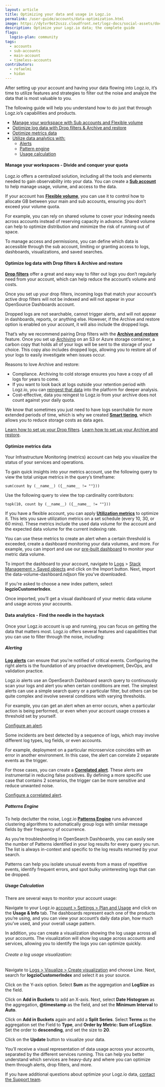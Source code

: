 ```yaml
---
layout: article
title: Optimizing your data and usage in Logz.io
permalink: /user-guide/accounts/data-optimization.html
image: https://dytvr9ot2sszz.cloudfront.net/logz-docs/social-assets/docs-social.jpg
description: Optimize your Logz.io data; the complete guide
flags:
  logzio-plan: community
tags:
  - accounts
  - sub-accounts
  - main-account
  - timeless-accounts
contributors:
  - refaelmi
  - hidan
---
```


<!-- ![Data Volume Dashboard ELK app](https://dytvr9ot2sszz.cloudfront.net/logz-docs/accounts/utilization--elk-apps-data-volume-dashboard.png) -->

After setting up your account and having your data flowing into Logz.io, it’s time to utilize features and strategies to filter out the noise and analyze the data that is most valuable to you.

The following guide will help you understand how to do just that through Logz.io’s capabilities and products. 

* [Manage your workspace with Sub accounts and Flexible volume](/user-guide/accounts/data-optimization.html#manage-your-workspaces---divide-and-conquer-your-quota)
* [Optimize log data with Drop filters & Archive and restore](/user-guide/accounts/data-optimization.html#optimize-log-data-with-drop-filters--archive-and-restore)
* [Optimize metrics data](/user-guide/accounts/data-optimization.html#optimize-metrics-data)
* [Utilize data analytics with:](/user-guide/accounts/data-optimization.html#data-analytics---find-the-needle-in-the-haystack)
  * [Alerts](/user-guide/accounts/data-optimization.html#alerting)
  * [Pattern engine](/user-guide/accounts/data-optimization.html#patterns-engine)
  * [Usage calculation](/user-guide/accounts/data-optimization.html#usage-calculation)

#### Manage your workspaces - Divide and conquer your quota

Logz.io offers a centralized solution, including all the tools and elements needed to gain observability into your data. You can create a **[Sub account](/user-guide/accounts/manage-the-main-account-and-sub-accounts.html#main-vs-sub-account)** to help manage usage, volume, and access to the data.

If your account has **[Flexible volume](/user-guide/accounts/flexible-volume.html)**, you can use it to control how to allocate GB between your main and sub accounts, ensuring you don’t exceed your volume quota.

For example, you can rely on shared volume to cover your indexing needs across accounts instead of reserving capacity in advance. Shared volume can help to optimize distribution and minimize the risk of running out of space.

To manage access and permissions, you can define which data is accessible through the sub account, limiting or granting access to logs, dashboards, visualizations, and saved searches.

#### Optimize log data with Drop filters & Archive and restore

**[Drop filters](https://docs.logz.io/user-guide/accounts/drop-filters/)** offer a great and easy way to filter out logs you don’t regularly need from your account, which can help reduce the account’s volume and costs.

Once you set up your drop filters, incoming logs that match your account’s active drop filters will not be indexed and will not appear in your OpenSource Dashboards account. 

Dropped logs are not searchable, cannot trigger alerts, and will not appear in dashboards, reports, or anything else. However, if the Archive and restore option is enabled on your account, it will also include the dropped logs.

That’s why we recommend pairing Drop filters with the **[Archive and restore](/user-guide/archive-and-restore/)** feature. Once you set up [Archiving](/user-guide/archive-and-restore/configure-archiving.html) on an S3 or Azure storage container, a carbon copy that holds all of your logs will be sent to the storage of your choice. This copy also includes dropped logs, allowing you to restore all of your logs to easily investigate when issues occur.

Reasons to love Archive and restore:

* Compliance. Archiving to cold storage ensures you have a copy of all logs for years to come.
* If you want to look back at logs outside your retention period with Logz.io, you can [reingest that data](/user-guide/archive-and-restore/restore-archived-logs.html) into the platform for deeper analysis. 
* Cost-effective, data you reingest to Logz.io from your archive does not count against your daily quota. 

We know that sometimes you just need to have logs searchable for more extended periods of time, which is why we created **[Smart tiering](/user-guide/accounts/smart-tier/)**, which allows you to reduce storage costs as data ages. 

[Learn how to set up your Drop filters](/user-guide/accounts/drop-filters/).
[Learn how to set up your Archive and restore](/user-guide/archive-and-restore/).

#### Optimize metrics data 

Your Infrastructure Monitoring (metrics) account can help you visualize the status of your services and operations.

To gain quick insights into your metrics account, use the following query to view the total unique metrics in the query’s timeframe:

`sum(count by (__name__) ({__name__ != ""}))`

Use the following query to view the top cardinality contributors:

`topk(10, count by (__name__) ({__name__ != ""}))`

If you have a flexible account, you can apply **[Utilization metrics](/user-guide/accounts/manage-account-usage.html#what-are-account-utilization-metrics)** to optimize it. This lets you save utilization metrics on a set schedule (every 10, 30, or 60 mins). These metrics include the used data volume for the account and the expected data volume for the current indexing rate.

You can use these metrics to create an alert when a certain threshold is exceeded, create a dashboard monitoring your data volumes, and more. For example, you can import and use our [pre-built dashboard](https://dytvr9ot2sszz.cloudfront.net/logz-docs/accounts/data-volume-dashboard.ndjson) to monitor your metric data volume.

To import the dashboard to your account, navigate to [Logs](https://app.logz.io/#/dashboard/kibana/discover/) > [Stack Management > Saved objects](https://app.logz.io/#/dashboard/kibana/visualize/) and click on the Import button. Next, import the data-volume-dashboard.ndjson file you've downloaded.

If you're asked to choose a new index pattern, select **logzioCustomerIndex**.

Once imported, you’ll get a visual dashboard of your metric data volume and usage across your accounts.

#### Data analytics - Find the needle in the haystack

Once your Logz.io account is up and running, you can focus on getting the data that matters most. Logz.io offers several features and capabilities that you can use to filter through the noise, including:

##### Alerting

**[Log alerts](/user-guide/alerts/)** can ensure that you’re notified of critical events. Configuring the right alerts is the foundation of any proactive development, DevOps, and validation practice.

Logz.io alerts use an OpenSearch Dashboard search query to continuously scan your logs and alert you when certain conditions are met. The simplest alerts can use a simple search query or a particular filter, but others can be quite complex and involve several conditions with varying thresholds.

For example, you can get an alert when an error occurs, when a particular action is being performed, or even when your account usage crosses a threshold set by yourself.

[Configure an alert](https://docs.logz.io/user-guide/alerts/configure-an-alert.html).


Some incidents are best detected by a sequence of logs, which may involve different log types, log fields, or even accounts.

For example, deployment on a particular microservice coincides with an error in another environment. In this case, the alert can correlate 2 separate events as the trigger.

For those cases, you can create a [**Correlated alert**](https://docs.logz.io/user-guide/alerts/correlated-alert/). These alerts are instrumental in reducing false positives. By defining a more specific use case that contains 2 scenarios, the trigger can be more sensitive and reduce unwanted noise.

[Configure a correlated alert](https://docs.logz.io/user-guide/alerts/correlated-alert/#configuring-a-correlated-alert).

##### Patterns Engine

To help declutter the noise, Logz.io [**Patterns Engine**](https://docs.logz.io/user-guide/kibana/log-patterns.html) runs advanced clustering algorithms to automatically group logs with similar message fields by their frequency of occurrence.

As you’re troubleshooting in OpenSearch Dashboards, you can easily see the number of Patterns identified in your log results for every query you run. The list is always in-context and specific to the log results returned by your search.

Patterns can help you isolate unusual events from a mass of repetitive events, identify frequent errors, and spot bulky uninteresting logs that can be dropped.

##### Usage Calculation

There are several ways to monitor your account usage:

Navigate to your Logz.io [account > Settings > Plan and Usage](https://app.logz.io/#/dashboard/settings/plan-and-billing/usage) and click on the **Usage & Info** tab. The dashboards represent each one of the products you’re using, and you can view your account’s daily data plan, how much you’ve used, and your overall usage pattern.

In addition, you can create a visualization showing the log usage across all your accounts. The visualization will show log usage across accounts and services, allowing you to identify the logs you can optimize quickly. 

###### Create a log usage visualization:

Navigate to [Logs > Visualize > Create visualization](https://app.logz.io/#/dashboard/kibana/visualize/) and choose Line. Next, search for **logzioCustomerIndex** and select it as your source.

Click on the Y-axis option. Select **Sum** as the aggregation and **LogSize** as the field. 

Click on **Add in Buckets** to add an X-axis. Next, select **Date Histogram** as the aggregation, **@timestamp** as the field, and set the **Minimum Interval** to **Auto**. 

Click on **Add in Buckets** again and add a **Split Series**. Select **Terms** as the aggregation set the Field to **Type**, and **Order by Metric: Sum of LogSize**. Set the order to **descending**, and set the size to **20**.

Click on the **Update** button to visualize your data.

You’ll receive a visual representation of data usage across your accounts, separated by the different services running. This can help you better understand which services are heavy-duty and where you can optimize them through alerts, drop filters, and more.

If you have additional questions about optimize your Logz.io data, [contact the Support team](mailto:help@logz.io).

